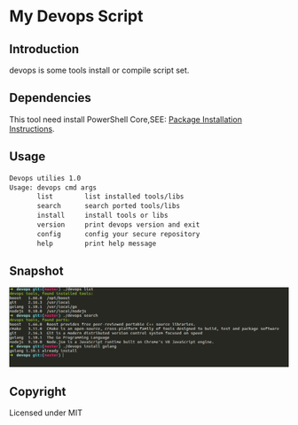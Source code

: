 # My Devops Script

## Introduction

devops is some tools install or compile script set.

## Dependencies

This tool need install PowerShell Core,SEE: [Package Installation Instructions](https://github.com/PowerShell/PowerShell/blob/master/docs/installation/linux.md).

## Usage

```txt
Devops utilies 1.0
Usage: devops cmd args
       list        list installed tools/libs
       search      search ported tools/libs
       install     install tools or libs
       version     print devops version and exit
       config      config your secure repository
       help        print help message

```

## Snapshot

![snapshot_20180330](./docs/images/snapshot_20180330.png)

## Copyright

Licensed under MIT